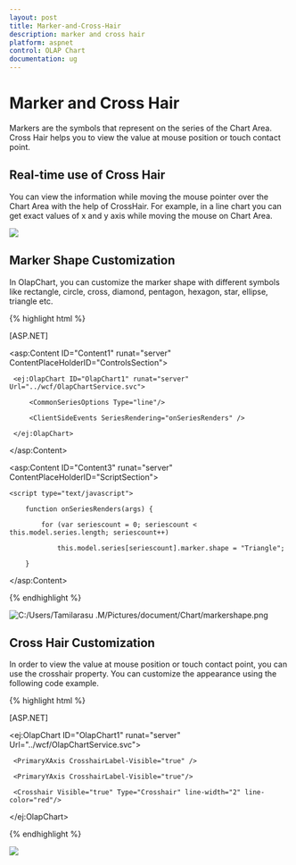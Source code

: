 ```yaml
---
layout: post
title: Marker-and-Cross-Hair
description: marker and cross hair 
platform: aspnet
control: OLAP Chart
documentation: ug
---
```


# Marker and Cross Hair 

Markers are the symbols that represent on the series of the Chart Area. Cross Hair helps you to view the value at mouse position or touch contact point.

## Real-time use of Cross Hair

You can view the information while moving the mouse pointer over the Chart Area with the help of CrossHair. For example, in a line chart you can get exact values of x and y axis while moving the mouse on Chart Area.



 ![](Marker-and-Cross-Hair_images/Marker-and-Cross-Hair_img1.png) 



## Marker Shape Customization 

In OlapChart, you can customize the marker shape with different symbols like rectangle, circle, cross, diamond, pentagon, hexagon, star, ellipse, triangle etc.

{% highlight html %}

[ASP.NET] 

<asp:Content ID="Content1" runat="server" ContentPlaceHolderID="ControlsSection">

     <ej:OlapChart ID="OlapChart1" runat="server" Url="../wcf/OlapChartService.svc">

         <CommonSeriesOptions Type="line"/>

         <ClientSideEvents SeriesRendering="onSeriesRenders" />

     </ej:OlapChart>

</asp:Content>

<asp:Content ID="Content3" runat="server" ContentPlaceHolderID="ScriptSection">

    <script type="text/javascript">

        function onSeriesRenders(args) {

            for (var seriescount = 0; seriescount < this.model.series.length; seriescount++)

                this.model.series[seriescount].marker.shape = "Triangle";

        }



</script>

</asp:Content>

{% endhighlight %}

![C:/Users/Tamilarasu .M/Pictures/document/Chart/markershape.png](Marker-and-Cross-Hair_images/Marker-and-Cross-Hair_img2.png)



## Cross Hair Customization 

In order to view the value at mouse position or touch contact point, you can use the crosshair property. You can customize the appearance using the following code example. 

{% highlight html %}

[ASP.NET]

<ej:OlapChart ID="OlapChart1" runat="server" Url="../wcf/OlapChartService.svc">

     <PrimaryXAxis CrosshairLabel-Visible="true" />

     <PrimaryYAxis CrosshairLabel-Visible="true"/>

     <Crosshair Visible="true" Type="Crosshair" line-width="2" line-color="red"/>

</ej:OlapChart>

{% endhighlight %}



![](Marker-and-Cross-Hair_images/Marker-and-Cross-Hair_img3.png) 



